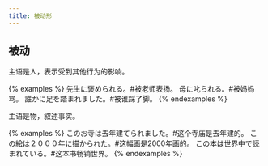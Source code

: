 ```yaml
---
title: 被动形
---
```


## 被动

主语是人，表示受到其他行为的影响。

{% examples %}
先生に褒められる。#被老师表扬。
母に叱られる。#被妈妈骂。
誰かに足を踏まれました。#被谁踩了脚。
{% endexamples %}

主语是物，叙述事实。

{% examples %}
このお寺は去年建てられました。#这个寺庙是去年建的。
この絵は２０００年に描かられた。#这幅画是2000年画的。
この本は世界中で読まれている。#这本书畅销世界。
{% endexamples %}
